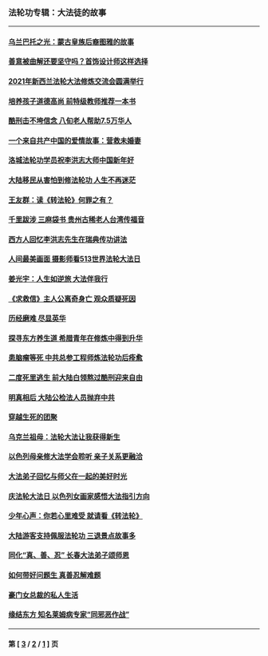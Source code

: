 ### 法轮功专辑：大法徒的故事
---
#### [乌兰巴托之光：蒙古皇族后裔图雅的故事](../../pages/nf1147481/n13155759.md?01060430) 
#### [善意被曲解还要坚守吗？首饰设计师这样选择](../../pages/nf1147481/n13077575.md?01060430) 
#### [2021年新西兰法轮大法修炼交流会圆满举行](../../pages/nf1147481/n13033149.md?01060430) 
#### [培养孩子道德高尚 前特级教师推荐一本书](../../pages/nf1147481/n12938640.md?01060430) 
#### [酷刑击不垮信念 八旬老人帮助7.5万华人](../../pages/nf1147481/n12880712.md?01060430) 
#### [一个来自共产中国的爱情故事：营救未婚妻](../../pages/nf1147481/n12778386.md?01060430) 
#### [洛城法轮功学员祝李洪志大师中国新年好](../../pages/nf1147481/n12724685.md?01060430) 
#### [大陆移民从害怕到修法轮功 人生不再迷茫](../../pages/nf1147481/n12414325.md?01060430) 
#### [王友群：读《转法轮》何罪之有？](../../pages/nf1147481/n12408647.md?01060430) 
#### [千里跋涉 三麻袋书 贵州古稀老人台湾传福音](../../pages/nf1147481/n12198750.md?01060430) 
#### [西方人回忆李洪志先生在瑞典传功讲法](../../pages/nf1147481/n12099607.md?01060430) 
#### [人间最美画面 摄影师看513世界法轮大法日](../../pages/nf1147481/n12094118.md?01060430) 
#### [姜光宇：人生如逆旅 大法伴我行](../../pages/nf1147481/n12088664.md?01060430) 
#### [《求救信》主人公离奇身亡 观众质疑死因](../../pages/nf1147481/n11845215.md?01060430) 
#### [历经磨难 尽显英华](../../pages/nf1147481/n11723297.md?01060430) 
#### [探寻东方养生道 希腊青年在修炼中得到升华](../../pages/nf1147481/n11494502.md?01060430) 
#### [患脑瘤等死 中共总参工程师炼法轮功后痊愈](../../pages/nf1147481/n11466682.md?01060430) 
#### [二度死里逃生 前大陆白领熬过酷刑迎来自由](../../pages/nf1147481/n11368594.md?01060430) 
#### [明真相后 大陆公检法人员抛弃中共](../../pages/nf1147481/n11358618.md?01060430) 
#### [穿越生死的团聚](../../pages/nf1147481/n11258922.md?01060430) 
#### [乌克兰祖母：法轮大法让我获得新生](../../pages/nf1147481/n11269457.md?01060430) 
#### [以色列母亲修大法学会聆听 亲子关系更融洽](../../pages/nf1147481/n11268195.md?01060430) 
#### [大法弟子回忆与师父在一起的美好时光](../../pages/nf1147481/n11267759.md?01060430) 
#### [庆法轮大法日 以色列女画家感悟大法指引方向](../../pages/nf1147481/n11267735.md?01060430) 
#### [少年心声：你若心里难受 就请看《转法轮》](../../pages/nf1147481/n11267496.md?01060430) 
#### [大陆游客支持佩服法轮功 三退景点故事多](../../pages/nf1147481/n11267378.md?01060430) 
#### [同化“真、善、忍” 长春大法弟子颂师恩](../../pages/nf1147481/n11266497.md?01060430) 
#### [如何带好问题生 真善忍解难题](../../pages/nf1147481/n11243655.md?01060430) 
#### [豪门女总裁的私人生活](../../pages/nf1147481/n10127794.md?01060430) 
#### [缘结东方 知名莱姆病专家“同邪恶作战”](../../pages/nf1147481/n10682468.md?01060430) 

---
#### 第 [ [3](./3.md?01060430) / [2](./2.md?01060430) / [1](./1.md?01060430) ] 页
